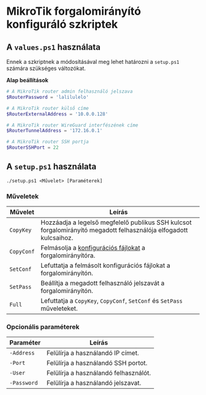 # MikroTik forgalomirányító konfiguráló szkriptek

## A `values.ps1` használata

Ennek a szkriptnek a módosításával meg lehet határozni a `setup.ps1` számára szükséges változókat.

**Alap beállítások**

```ps1
# A MikroTik router admin felhasználó jelszava
$RouterPassword = 'lalilulelo'

# A MikroTik router külső címe
$RouterExternalAddress = '10.0.0.128'

# A MikroTik router WireGuard interfészének címe
$RouterTunnelAddress = '172.16.0.1'

# A MikroTik router SSH portja
$RouterSSHPort = 22
```

## A `setup.ps1` használata

```
./setup.ps1 <Művelet> [Paraméterek]
```

### Műveletek

| Művelet    | Leírás                                                                                                            |
| ---------- | ----------------------------------------------------------------------------------------------------------------- |
| `CopyKey`  | Hozzáadja a legelső megfelelő publikus SSH kulcsot forgalomirányító megadott felhasználója elfogadott kulcsaihoz. |
| `CopyConf` | Felmásolja a [konfigurációs fájlokat](../../config/router/) a forgalomirányítóra.                                 |
| `SetConf`  | Lefuttatja a felmásolt konfigurációs fájlokat a forgalomirányítón.                                                |
| `SetPass`  | Beállítja a megadott felhasználó jelszavát a forgalomirányítón.                                                   |
| `Full`     | Lefuttatja a `CopyKey`, `CopyConf`, `SetConf` és `SetPass` műveleteket.                                           |

### Opcionális paraméterek

| Paraméter   | Leírás                                |
| ----------- | ------------------------------------- |
| `-Address`  | Felülírja a használandó IP címet.     |
| `-Port`     | Felülírja a használandó SSH portot.   |
| `-User`     | Felülírja a használandó felhasználót. |
| `-Password` | Felülírja a használandó jelszavat.    |
